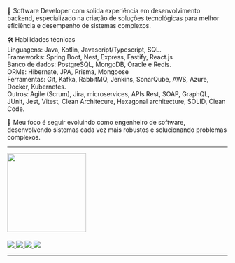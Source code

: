 📌 Software Developer com solida experiência em desenvolvimento backend, especializado na criação de soluções tecnológicas para melhor eficiência e desempenho de sistemas complexos.

🛠️ Habilidades técnicas <br>
Linguagens: Java, Kotlin, Javascript/Typescript, SQL. <br>
Frameworks: Spring Boot, Nest, Express, Fastify, React.js <br>
Banco de dados: PostgreSQL, MongoDB, Oracle e Redis. <br>
ORMs: Hibernate, JPA, Prisma, Mongoose <br>
Ferramentas: Git, Kafka, RabbitMQ, Jenkins, SonarQube, AWS, Azure, Docker, Kubernetes. <br>
Outros: Agile (Scrum), Jira, microservices, APIs Rest, SOAP, GraphQL, JUnit, Jest, Vitest, Clean Architecure, Hexagonal architecture, SOLID, Clean Code.

🎯 Meu foco é seguir evoluindo como engenheiro de software, desenvolvendo sistemas cada vez mais robustos e solucionando problemas complexos.

<hr>

<div>
  <a href="https://github.com/LuanC14">
  <img height="180em" src="https://github-readme-stats.vercel.app/api/top-langs/?username=LuanC14&layout=compact&langs_count=7&theme=dracula"/>
</div>
 
 ####
 <div> 
  <a href="https://www.linkedin.com/in/luanc14/" target="_blank">
    <img src="https://img.shields.io/badge/-LinkedIn-%230077B5?style=for-the-badge&logo=linkedin&logoColor=white" target="_blank">
  </a>  
  <a href = "mailto:luanchr14@gmail.com">
    <img src="https://img.shields.io/badge/-Gmail-%23333?style=for-the-badge&logo=gmail&logoColor=white" target="_blank">
  </a>
  <a href="https://instagram.com/luaannp" target="_blank">
    <img src="https://img.shields.io/badge/-Instagram-%23E4405F?style=for-the-badge&logo=instagram&logoColor=white" target="_blank">
  </a>
  <a href="https://wa.me/+5574991992796" target="_blank">
    <img src="https://img.shields.io/badge/WhatsApp-25D366?style=for-the-badge&logo=whatsapp&logoColor=white" /> 
  </a>
</div>

<hr>

